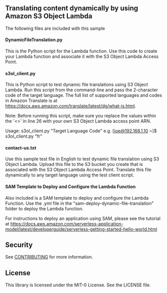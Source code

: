 ## Translating content dynamically by using Amazon S3 Object Lambda

The following files are included with this sample

#### DynamicFileTranslation.py
This is the Python script for the Lambda function. Use this code to create your Lambda function and associate it with the S3 Object Lambda Access Point.

#### s3ol_client.py
This is Python script to test dynamic file translations using S3 Object Lambda. Run this script from the command-line and pass the 2-character code of the target language. The full list of supported languages and codes in Amazon Translate is at https://docs.aws.amazon.com/translate/latest/dg/what-is.html. 

Note: Before running this script, make sure you replace the values within the '<>' in line 26 with your own S3 Object Lambda access point ARN.

Usage:
s3ol_client.py "Target Language Code"
e.g. [joe@192.168.1.10 ~]$ s3ol_client.py "fr"

#### contact-us.txt  
Use this sample test file in English to test dynamic file translation using S3 Object Lambda. Upload this file to the S3 bucket you create that is associated with the S3 Object Lambda Access Point. Translate this file dynamically to any target language using the test client script.

#### SAM Template to Deploy and Configure the Lambda Function
Also included is a SAM template to deploy and configure the Lambda Function. Use the .yml file in the "sam-deploy-dynamic-file-translation" folder to deploy the Lambda function.

For instructions to deploy an application using SAM, please see the tutorial at 
https://docs.aws.amazon.com/serverless-application-model/latest/developerguide/serverless-getting-started-hello-world.html

## Security

See [CONTRIBUTING](CONTRIBUTING.md#security-issue-notifications) for more information.

## License

This library is licensed under the MIT-0 License. See the LICENSE file.

